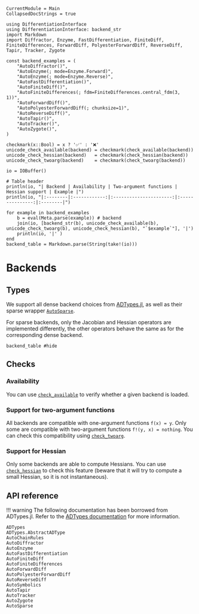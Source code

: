 ```@meta
CurrentModule = Main
CollapsedDocStrings = true
```

```@setup backends
using DifferentiationInterface
using DifferentiationInterface: backend_str
import Markdown
import Diffractor, Enzyme, FastDifferentiation, FiniteDiff, FiniteDifferences, ForwardDiff, PolyesterForwardDiff, ReverseDiff, Tapir, Tracker, Zygote

const backend_examples = (
    "AutoDiffractor()",
    "AutoEnzyme(; mode=Enzyme.Forward)",
    "AutoEnzyme(; mode=Enzyme.Reverse)",
    "AutoFastDifferentiation()",
    "AutoFiniteDiff()",
    "AutoFiniteDifferences(; fdm=FiniteDifferences.central_fdm(3, 1))",
    "AutoForwardDiff()",
    "AutoPolyesterForwardDiff(; chunksize=1)",
    "AutoReverseDiff()",
    "AutoTapir()",
    "AutoTracker()",
    "AutoZygote()",
)

checkmark(x::Bool) = x ? '✅' : '❌'
unicode_check_available(backend) = checkmark(check_available(backend))
unicode_check_hessian(backend)   = checkmark(check_hessian(backend))
unicode_check_twoarg(backend)    = checkmark(check_twoarg(backend))

io = IOBuffer()

# Table header 
println(io, "| Backend | Availability | Two-argument functions | Hessian support | Example |")
println(io, "|:--------|:------------:|:----------------------:|:---------------:|:--------|")

for example in backend_examples
    b = eval(Meta.parse(example)) # backend
    join(io, [backend_str(b), unicode_check_available(b), unicode_check_twoarg(b), unicode_check_hessian(b), "`$example`"], '|')
    println(io, '|' )
end
backend_table = Markdown.parse(String(take!(io)))
```

# Backends

## Types

We support all dense backend choices from [ADTypes.jl](https://github.com/SciML/ADTypes.jl), as well as their sparse wrapper [`AutoSparse`](@ref).

For sparse backends, only the Jacobian and Hessian operators are implemented differently, the other operators behave the same as for the corresponding dense backend.

```@example backends
backend_table #hide
```

## Checks

### Availability

You can use [`check_available`](@ref) to verify whether a given backend is loaded.

### Support for two-argument functions

All backends are compatible with one-argument functions `f(x) = y`.
Only some are compatible with two-argument functions `f!(y, x) = nothing`.
You can check this compatibility using [`check_twoarg`](@ref).

### Support for Hessian

Only some backends are able to compute Hessians.
You can use [`check_hessian`](@ref) to check this feature (beware that it will try to compute a small Hessian, so it is not instantaneous).

## API reference

!!! warning
    The following documentation has been borrowed from ADTypes.jl.
    Refer to the [ADTypes documentation](https://sciml.github.io/ADTypes.jl/stable/) for more information.

```@docs
ADTypes
ADTypes.AbstractADType
AutoChainRules
AutoDiffractor
AutoEnzyme
AutoFastDifferentiation
AutoFiniteDiff
AutoFiniteDifferences
AutoForwardDiff
AutoPolyesterForwardDiff
AutoReverseDiff
AutoSymbolics
AutoTapir
AutoTracker
AutoZygote
AutoSparse
```
